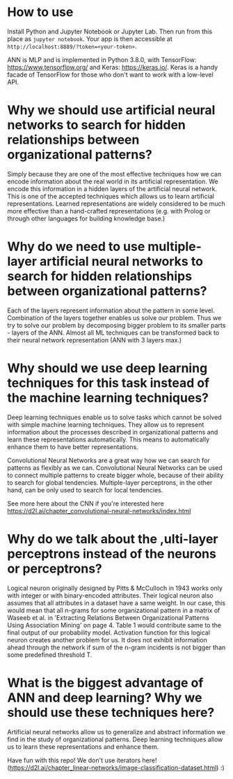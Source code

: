 # How to use

Install Python and Jupyter Notebook or Jupyter Lab. Then run from this place as ```jupyter notebook```. Your app is then accessible at ```http://localhost:8889/?token=<your-token>```.

ANN is MLP and is implemented in Python 3.8.0, with TensorFlow: https://www.tensorflow.org/ and Keras: https://keras.io/. Keras is a handy facade of TensorFlow for those who don't want to work with a low-level API.

# Why we should use artificial neural networks to search for hidden relationships between organizational patterns?

Simply because they are one of the most effective techniques how we can encode information about the real world
in its artificial representation. We encode this information in a hidden layers of the artificial neural network. 
This is one of the accepted techniques which allows us to learn artificial representations. Learned representations
are widely considered to be much more effective than a hand-crafted representations (e.g. with Prolog or through 
other languages for building knowledge base.)

# Why do we need to use multiple-layer artificial neural networks to search for hidden relationships between organizational patterns?

Each of the layers represent information about the pattern in some level. Combination of the layers together enables us
solve our problem. Thus we try to solve our problem by decomposing bigger problem to its smaller parts - layers of the ANN.
Almost all ML techniques can be transformed back to their neural network representation (ANN with 3 layers max.)

# Why should we use deep learning techniques for this task instead of the machine learning techniques?

Deep learning techniques enable us to solve tasks which cannot be solved with simple machine learning techniques. 
They allow us to represent information about the processes described in organizational patterns and learn these
representations automatically. This means to automatically enhance them to have better representations.

Convolutional Neural Networks are a great way how we can search for patterns as flexibly as we can. Convolutional
Neural Networks can be used to connect multiple patterns to create bigger whole, because of their ability to search
for global tendencies. Multiple-layer perceptrons, in the other hand, can be only used to search for local tendencies.

See more here about the CNN if you're interested here https://d2l.ai/chapter_convolutional-neural-networks/index.html

# Why do we talk about the ,ulti-layer perceptrons instead of the neurons or perceptrons?

Logical neuron originally designed by Pitts & McCulloch in 1943 works only with integer or with binary-encoded attributes.
Their logical neuron also assumes that all attributes in a dataset have a same weight. In our case, this would mean
that all n-grams for some organizational pattern in a matrix of Waseeb et al. in 'Extracting Relations Between
Organizational Patterns Using Association Mining' on page 4. Table 1 would contribute same to the final output
of our probability model. Activation function for this logical neuron creates another problem for us. It does
not exhibit information ahead through the network if sum of the n-gram incidents is not bigger than some predefined threshold T.

# What is the biggest advantage of ANN and deep learning? Why we should use these techniques here?

Artificial neural networks allow us to generalize and abstract information we find in the study of organizational
patterns. Deep learning techniques allow us to learn these representations and enhance them. 

Have fun with this repo! We don't use iterators here! (https://d2l.ai/chapter_linear-networks/image-classification-dataset.html) :)
